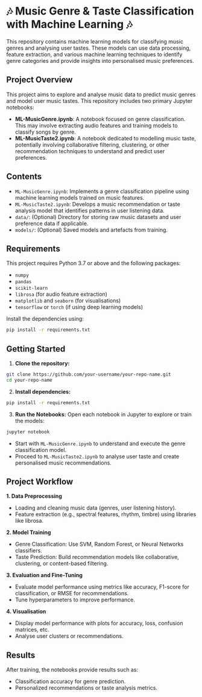 # 🎶 Music Genre & Taste Classification with Machine Learning 🎶

This repository contains machine learning models for classifying music genres and analysing user tastes. These models can use data processing, feature extraction, and various machine learning techniques to identify genre categories and provide insights into personalised music preferences.

## Project Overview

This project aims to explore and analyse music data to predict music genres and model user music tastes. This repository includes two primary Jupyter notebooks:

- **ML-MusicGenre.ipynb**: A notebook focused on genre classification. This may involve extracting audio features and training models to classify songs by genre.
- **ML-MusicTaste2.ipynb**: A notebook dedicated to modelling music taste, potentially involving collaborative filtering, clustering, or other recommendation techniques to understand and predict user preferences.

## Contents

- `ML-MusicGenre.ipynb`: Implements a genre classification pipeline using machine learning models trained on music features.
- `ML-MusicTaste2.ipynb`: Develops a music recommendation or taste analysis model that identifies patterns in user listening data.
- `data/`: (Optional) Directory for storing raw music datasets and user preference data if applicable.
- `models/`: (Optional) Saved models and artefacts from training.

## Requirements

This project requires Python 3.7 or above and the following packages:

- `numpy`
- `pandas`
- `scikit-learn`
- `librosa` (for audio feature extraction)
- `matplotlib` and `seaborn` (for visualisations)
- `tensorflow` or `torch` (if using deep learning models)

Install the dependencies using:

```bash
pip install -r requirements.txt
```

## Getting Started

1. **Clone the repository:**
```bash
git clone https://github.com/your-username/your-repo-name.git
cd your-repo-name
```
2. **Install dependencies:**
```bash
pip install -r requirements.txt
```
3. **Run the Notebooks:** Open each notebook in Jupyter to explore or train the models:
```bash
jupyter notebook
```
- Start with `ML-MusicGenre.ipynb` to understand and execute the genre classification model.
- Proceed to `ML-MusicTaste2.ipynb` to analyse user taste and create personalised music recommendations.

## Project Workflow
**1. Data Preprocessing**
- Loading and cleaning music data (genres, user listening history).
- Feature extraction (e.g., spectral features, rhythm, timbre) using libraries like librosa.

**2. Model Training**
- Genre Classification: Use SVM, Random Forest, or Neural Networks classifiers.
- Taste Prediction: Build recommendation models like collaborative, clustering, or content-based filtering.

**3. Evaluation and Fine-Tuning**
- Evaluate model performance using metrics like accuracy, F1-score for classification, or RMSE for recommendations.
- Tune hyperparameters to improve performance.

**4. Visualisation**
- Display model performance with plots for accuracy, loss, confusion matrices, etc.
- Analyse user clusters or recommendations.

## Results
After training, the notebooks provide results such as:

- Classification accuracy for genre prediction.
- Personalized recommendations or taste analysis metrics.
